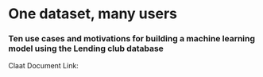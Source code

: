 # One dataset, many users
### Ten use cases and motivations for building a machine learning model using the Lending club database

Claat Document Link: 
